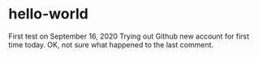 # hello-world
First test on September 16, 2020
Trying out Github new account for first time today. 
OK, not sure what happened to the last comment.
